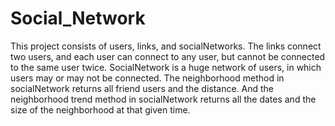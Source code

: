 Social_Network
==============
This project consists of users, links, and socialNetworks. The links connect two users, and each user can connect to any user, 
but cannot be connected to the same user twice. SocialNetwork is a huge network of users, in which users may or may not be 
connected. The neighborhood method in socialNetwork returns all friend users and the distance. And the neighborhood trend method
in socialNetwork returns all the dates and the size of the neighborhood at that given time.
